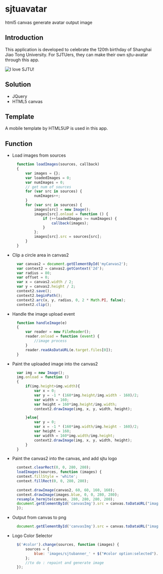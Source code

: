 # sjtuavatar
html5 canvas generate avatar output image

## Introduction
This application is developed to celebrate the 120th birthday of Shanghai Jiao Tong University. For SJTUers, they can make their own sjtu-avatar through this app.

![I love SJTU!](http://www.logoyuan.com/wp-content/uploads/2015/11/logoyuan4203926.gif)

## Solution
* JQuery
* HTML5 canvas

## Template
A mobile template by HTML5UP is used in this app.

## Function
* Load images from sources

  ```javascript
    function loadImages(sources, callback) 
    {
        var images = {};
        var loadedImages = 0;
        var numImages = 0;
        // get num of sources
        for (var src in sources) {
            numImages++;
        }
        for (var src in sources) {
            images[src] = new Image();
            images[src].onload = function () {
                if (++loadedImages >= numImages) {
                    callback(images);
                }
            };
            images[src].src = sources[src];
        }
    }
  ```
* Clip a circle area in canvas2

  ```javascript
    var canvas2 = document.getElementById('myCanvas2');
    var context2 = canvas2.getContext('2d');
    var radius = 80;
    var offset = 0;
    var x = canvas2.width / 2;
    var y = canvas2.height / 2;
    context2.save();
    context2.beginPath();
    context2.arc(x, y, radius, 0, 2 * Math.PI, false);
    context2.clip();
  ```
  
* Handle the image upload event 

  ```javascript
    function handleImage(e) 
    {
        var reader = new FileReader();
        reader.onload = function (event) {
            //image process
        }
        reader.readAsDataURL(e.target.files[0]);
    }
  ```
* Paint the uploaded image into the canvas2

  ```javascript
    var img = new Image();
    img.onload = function () 
    {
        if(img.height>img.width){
            var x = 0;
            var y = -1 * (160*img.height/img.width - 160)/2;
            var width = 160;
            var height = 160*img.height/img.width;
            context2.drawImage(img, x, y, width, height);

        }else{
            var y = 0;
            var x = -1 * (160*img.width/img.height - 160)/2;
            var height = 160;
            var width = 160*img.width/img.height;
            context2.drawImage(img, x, y, width, height);
        }
    }
  ```
  
* Paint the canvas2 into the canvas, and add sjtu logo

  ```javascript
    context.clearRect(0, 0, 280, 280);
    loadImages(sources, function (images) {
    context.fillStyle = 'white';
    context.fillRect(0, 0, 280, 280);
        
    context.drawImage(canvas2, 60, 60, 160, 160);
    context.drawImage(images.blue, 0, 0, 280, 280);
    resample_hermite(canvas, 280, 280, 280, 280);
    document.getElementById('canvasImg').src = canvas.toDataURL("image/png");
    });
  ```
  
* Output from canvas to png

  ```javascript
    document.getElementById('canvasImg').src = canvas.toDataURL("image/png");
  ```
* Logo Color Selector

  ```javascript
    $('#color').change(sources, function (images) {
        sources = {
            blue: 'images/sjtubanner_' + $("#color option:selected").val() + '.png'
        };
        //to do : repaint and generate image
    });
  ```
